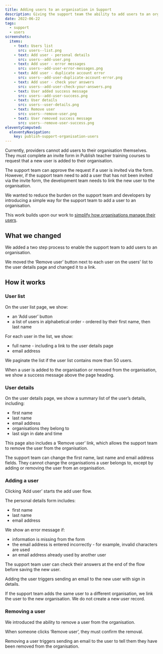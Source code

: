 ```yaml
---
title: Adding users to an organisation in Support
description: Giving the support team the ability to add users to an organisation in Support
date: 2022-06-22
tags:
  - support
  - users
screenshots:
  items:
    - text: Users list
      src: users--list.png
    - text: Add user - personal details
      src: users--add-user.png
    - text: Add user - error messages
      src: users--add-user-error-messages.png
    - text: Add user - duplicate account error
      src: users--add-user-duplicate-account-error.png
    - text: Add user - check your answers
      src: users--add-user-check-your-answers.png
    - text: User added success message
      src: users--add-user-success.png
    - text: User details
      src: users--user-details.png
    - text: Remove user
      src: users--remove-user.png
    - text: User removed success message
      src: users--remove-user-success.png
eleventyComputed:
  eleventyNavigation:
    key: publish-support-organisation-users
---
```


Currently, providers cannot add users to their organisation themselves. They must complete an invite form in Publish teacher training courses to request that a new user is added to their organisation.

The support team can approve the request if a user is invited via the form. However, if the support team need to add a user that has not been invited via the invite form, the development team needs to link the new user to the organisation.

We wanted to reduce the burden on the support team and developers by introducing a simple way for the support team to add a user to an organisation.

This work builds upon our work to [simplify how organisations manage their users](/publish-teacher-training-courses/simplifying-how-organisations-manage-users/).

## What we changed

We added a two step process to enable the support team to add users to an organisation.

We moved the ‘Remove user’ button next to each user on the users’ list to the user details page and changed it to a link.

## How it works

### User list

On the user list page, we show:

- an ‘Add user’ button
- a list of users in alphabetical order - ordered by their first name, then last name

For each user in the list, we show:

- full name - including a link to the user details page
- email address

We paginate the list if the user list contains more than 50 users.

When a user is added to the organisation or removed from the organisation, we show a success message above the page heading.

### User details

On the user details page, we show a summary list of the user’s details, including:

- first name
- last name
- email address
- organisations they belong to
- last sign in date and time

This page also includes a ‘Remove user’ link, which allows the support team to remove the user from the organisation.

The support team can change the first name, last name and email address fields. They cannot change the organisations a user belongs to, except by adding or removing the user from an organisation.

### Adding a user

Clicking ‘Add user’ starts the add user flow.

The personal details form includes:

- first name
- last name
- email address

We show an error message if:

- information is missing from the form
- the email address is entered incorrectly - for example, invalid characters are used
- an email address already used by another user

The support team user can check their answers at the end of the flow before saving the new user.

Adding the user triggers sending an email to the new user with sign in details.

If the support team adds the same user to a different organisation, we link the user to the new organisation. We do not create a new user record.

### Removing a user

We introduced the ability to remove a user from the organisation.

When someone clicks ‘Remove user’, they must confirm the removal.

Removing a user triggers sending an email to the user to tell them they have been removed from the organisation.
